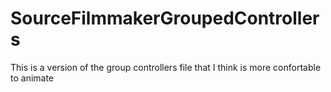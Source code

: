 # SourceFilmmakerGroupedControllers
This is a version of the group controllers file that I think is more confortable to animate
